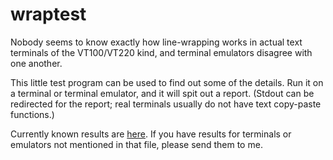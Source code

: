 # wraptest

Nobody seems to know exactly how line-wrapping works in actual text
terminals of the VT100/VT220 kind, and terminal emulators disagree
with one another.

This little test program can be used to find out some of the details.
Run it on a terminal or terminal emulator, and it will spit out a
report. (Stdout can be redirected for the report; real terminals
usually do not have text copy-paste functions.)

Currently known results are [here](results.txt). If you have results
for terminals or emulators not mentioned in that file, please send
them to me.

